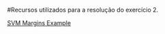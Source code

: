 #Recursos utilizados para a resolução do exercício 2.

[SVM Margins Example](http://scikit-learn.org/stable/auto_examples/svm/plot_svm_margin.html)